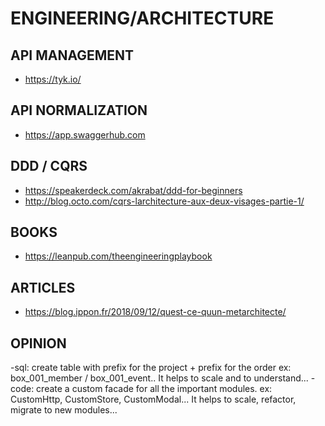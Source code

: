 
# ENGINEERING/ARCHITECTURE

## API MANAGEMENT
- https://tyk.io/

## API NORMALIZATION
- https://app.swaggerhub.com

## DDD / CQRS
- https://speakerdeck.com/akrabat/ddd-for-beginners
- http://blog.octo.com/cqrs-larchitecture-aux-deux-visages-partie-1/

## BOOKS
- https://leanpub.com/theengineeringplaybook

## ARTICLES
- https://blog.ippon.fr/2018/09/12/quest-ce-quun-metarchitecte/

## OPINION

-sql: create table with prefix for the project + prefix for the order ex: box_001_member / box_001_event.. It helps to scale and to understand...
-code: create a custom facade for all the important modules. ex: CustomHttp, CustomStore, CustomModal... It helps to scale, refactor, migrate to new modules...